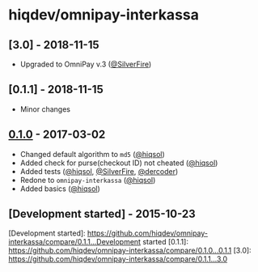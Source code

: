 # hiqdev/omnipay-interkassa

## [3.0] - 2018-11-15

- Upgraded to OmniPay v.3 ([@SilverFire])

## [0.1.1] - 2018-11-15

- Minor changes

## [0.1.0] - 2017-03-02

- Changed default algorithm to `md5` ([@hiqsol])
- Added check for purse(checkout ID) not cheated ([@hiqsol])
- Added tests ([@hiqsol], [@SilverFire], [@dercoder])
- Redone to `omnipay-interkassa` ([@hiqsol])
- Added basics ([@hiqsol])

## [Development started] - 2015-10-23

[@dercoder]: https://github.com/dercoder
[alexander.fedra@gmail.com]: https://github.com/dercoder
[@hiqsol]: https://github.com/hiqsol
[sol@hiqdev.com]: https://github.com/hiqsol
[@SilverFire]: https://github.com/SilverFire
[d.naumenko.a@gmail.com]: https://github.com/SilverFire
[@tafid]: https://github.com/tafid
[andreyklochok@gmail.com]: https://github.com/tafid
[@BladeRoot]: https://github.com/BladeRoot
[bladeroot@gmail.com]: https://github.com/BladeRoot
[Under development]: https://github.com/hiqdev/omnipay-interkassa/compare/0.1.1...HEAD
[0.1.0]: https://github.com/hiqdev/omnipay-interkassa/releases/tag/0.1.0
[Development started]: https://github.com/hiqdev/omnipay-interkassa/compare/0.1.1...Development started
[0.1.1]: https://github.com/hiqdev/omnipay-interkassa/compare/0.1.0...0.1.1
[3.0]: https://github.com/hiqdev/omnipay-interkassa/compare/0.1.1...3.0
